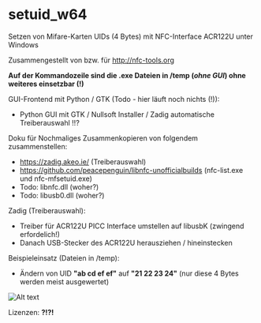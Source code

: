 # setuid_w64
Setzen von Mifare-Karten UIDs (4 Bytes) mit NFC-Interface ACR122U unter Windows

Zusammengestellt von bzw. für http://nfc-tools.org

**Auf der Kommandozeile sind die .exe Dateien in /temp (*ohne GUI*) ohne weiteres einsetzbar (!)**

GUI-Frontend mit Python / GTK (Todo - hier läuft noch nichts (!)):
* Python GUI mit GTK / Nullsoft Installer / Zadig automatische Treiberauswahl !!?

Doku für Nochmaliges Zusammenkopieren von folgendem zusammenstellen:
* https://zadig.akeo.ie/ (Treiberauswahl)
* https://github.com/peacepenguin/libnfc-unofficialbuilds (nfc-list.exe und nfc-mfsetuid.exe)
* Todo: libnfc.dll (woher?)
* Todo: libusb0.dll (woher?)

Zadig (Treiberauswahl):
* Treiber für ACR122U PICC Interface umstellen auf libusbK (zwingend erfordelich!)
* Danach USB-Stecker des ACR122U herausziehen / hineinstecken

Beispieleinsatz (Dateien in /temp): 
* Ändern von UID **"ab cd ef ef"** auf **"21 22 23 24"** (nur diese 4 Bytes werden meist ausgewertet)

![Alt text](https://github.com/mongoq/wsetuid/blob/master/temp/example_use.png?raw=true "Usage")
 
 Lizenzen: **?!?!**
